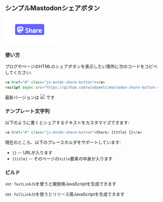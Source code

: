 ## シンプルMastodonシェアボタン

![](./preview.png)

### 使い方

ブログやページのHTMLのシェアボタンを表示したい箇所に次のコードをコピペしてください:

```html
<a href="#" class="js-mstdn-share-button"></a>
<script async src="https://github.com/windymelt/mastodon-share-button-scalajs/releases/download/v0.0.6/mstdn-share.js"></script>
```

最新バージョンは ![](https://img.shields.io/github/v/release/windymelt/mastodon-share-button-scalajs?display_name=tag) です

### テンプレート文字列

以下のように書くとシェアするテキストをカスタマイズできます:

```html
<a href="#" class="js-mstdn-share-button">Share: {title} {}</a>
```

現在のところ、以下のプレースホルダをサポートしています:

- `{}` -- URLが入ります
- `{title}` -- そのページの`title`要素の中身が入ります

### ビルド

`sbt fastLinkJS`を使うと開発用JavaScriptを生成できます

`sbt fullLinkJS`を使うとリリース用JavaScriptを生成できます
